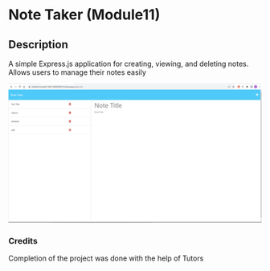# Note Taker (Module11)

## Description 

A simple Express.js application for creating, viewing, and deleting notes. Allows users to manage their notes easily

![Screeshot](./public/assets/img/1.png)

### Credits

Completion of the project was done with the help of Tutors
